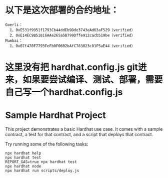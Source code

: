 # 以下是这次部署的合约地址：<br>
    Goerli：
      1、0xE531f9951f1793Cb44ddEb9Dde3743eAd63aF529（verified）
      2、0xE14EC9B51816AAe265a5B799Dffe912cacb519be（verified）
    Mumbai：
      1、0x07f470F7793FeFb0F0602bAfC783023c81F5aE44（verified）

# 这里没有把 hardhat.config.js git进来，如果要尝试编译、测试、部署，需要自己写一个hardhat.config.js

# Sample Hardhat Project

This project demonstrates a basic Hardhat use case. It comes with a sample contract, a test for that contract, and a script that deploys that contract.

Try running some of the following tasks:

```shell
npx hardhat help
npx hardhat test
REPORT_GAS=true npx hardhat test
npx hardhat node
npx hardhat run scripts/deploy.js
```
